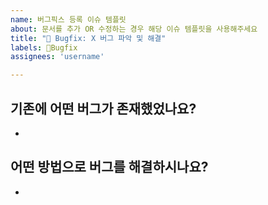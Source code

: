 ```yaml
---
name: 버그픽스 등록 이슈 템플릿
about: 문서를 추가 OR 수정하는 경우 해당 이슈 템플릿을 사용해주세요 
title: "🐛 Bugfix: X 버그 파악 및 해결"
labels: 🐛Bugfix
assignees: 'username'

---
```


## 기존에 어떤 버그가 존재했었나요?
-

## 어떤 방법으로 버그를 해결하시나요?
- 